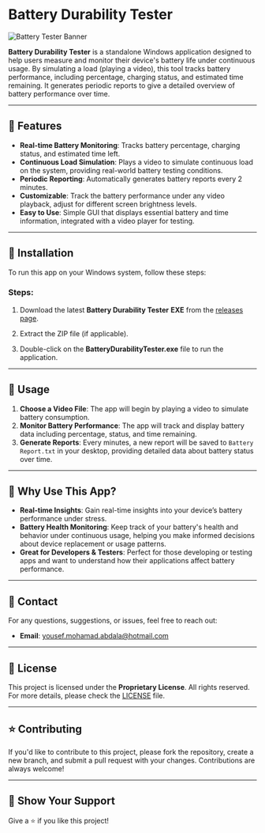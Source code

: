 # Battery Durability Tester

![Battery Tester Banner](https://img.shields.io/badge/Project-Battery_Durability_Tester-blue)

**Battery Durability Tester** is a standalone Windows application designed to help users measure and monitor their device's battery life under continuous usage. By simulating a load (playing a video), this tool tracks battery performance, including percentage, charging status, and estimated time remaining. It generates periodic reports to give a detailed overview of battery performance over time.

---

## 🚀 Features

- **Real-time Battery Monitoring**: Tracks battery percentage, charging status, and estimated time left.
- **Continuous Load Simulation**: Plays a video to simulate continuous load on the system, providing real-world battery testing conditions.
- **Periodic Reporting**: Automatically generates battery reports every 2 minutes.
- **Customizable**: Track the battery performance under any video playback, adjust for different screen brightness levels.
- **Easy to Use**: Simple GUI that displays essential battery and time information, integrated with a video player for testing.

---

## 🔧 Installation

To run this app on your Windows system, follow these steps:

### Steps:

1. Download the latest **Battery Durability Tester** **EXE** from the [releases page](https://github.com/lordpaoloo/BatteryDurabilityTester/releases).
   
2. Extract the ZIP file (if applicable).

3. Double-click on the **BatteryDurabilityTester.exe** file to run the application.

---

## 🎥 Usage

1. **Choose a Video File**: The app will begin by playing a video to simulate battery consumption.
2. **Monitor Battery Performance**: The app will track and display battery data including percentage, status, and time remaining.
3. **Generate Reports**: Every  minutes, a new report will be saved to `Battery Report.txt` in your desktop, providing detailed data about battery status over time.

---

## 🌟 Why Use This App?

- **Real-time Insights**: Gain real-time insights into your device’s battery performance under stress.
- **Battery Health Monitoring**: Keep track of your battery's health and behavior under continuous usage, helping you make informed decisions about device replacement or usage patterns.
- **Great for Developers & Testers**: Perfect for those developing or testing apps and want to understand how their applications affect battery performance.

---

## 📧 Contact

For any questions, suggestions, or issues, feel free to reach out:

- **Email**: [yousef.mohamad.abdala@hotmail.com](mailto:yousef.mohamad.abdala@hotmail.com)

---

## 📝 License

This project is licensed under the **Proprietary License**. All rights reserved. For more details, please check the [LICENSE](LICENSE) file.

---

## ⭐ Contributing

If you'd like to contribute to this project, please fork the repository, create a new branch, and submit a pull request with your changes. Contributions are always welcome!

---

## 🚀 Show Your Support

Give a ⭐️ if you like this project!
